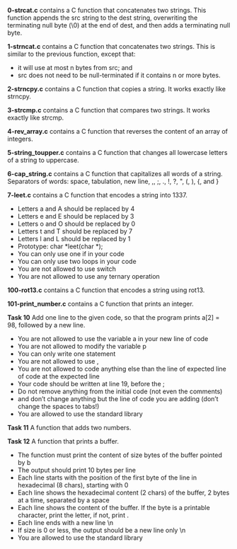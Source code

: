 **0-strcat.c** contains a C function that concatenates two strings. This function appends the src string to the dest string, overwriting the terminating null byte (\0) at the end of dest, and then adds a terminating null byte.

**1-strncat.c** contains a C function that concatenates two strings. This is similar to the previous function, except that:
- it will use at most n bytes from src; and
- src does not need to be null-terminated if it contains n or more bytes.

**2-strncpy.c** contains a C function that copies a string. It works exactly like strncpy.

**3-strcmp.c** contains a C function that compares two strings. It works exactly like strcmp.

**4-rev_array.c** contains a C function that reverses the content of an array of integers.

**5-string_toupper.c** contains a C function that changes all lowercase letters of a string to uppercase.

**6-cap_string.c** contains a C function that capitalizes all words of a string. Separators of words: space, tabulation, new line, ,, ;, ., !, ?, ", (, ), {, and }

**7-leet.c** contains a C function that encodes a string into 1337.
- Letters a and A should be replaced by 4
- Letters e and E should be replaced by 3
- Letters o and O should be replaced by 0
- Letters t and T should be replaced by 7
- Letters l and L should be replaced by 1
- Prototype: char *leet(char *);
- You can only use one if in your code
- You can only use two loops in your code
- You are not allowed to use switch
- You are not allowed to use any ternary operation

**100-rot13.c** contains a C function that encodes a string using rot13.

**101-print_number.c** contains a C function that prints an integer.

**Task 10**
Add one line to the given code, so that the program prints a[2] = 98, followed by a new line.
- You are not allowed to use the variable a in your new line of code
- You are not allowed to modify the variable p
- You can only write one statement
- You are not allowed to use ,
- You are not allowed to code anything else than the line of expected line of code at the expected line
- Your code should be written at line 19, before the ;
- Do not remove anything from the initial code (not even the comments)
- and don’t change anything but the line of code you are adding (don’t change the spaces to tabs!)
- You are allowed to use the standard library

**Task 11**
A function that adds two numbers.

**Task 12**
A function that prints a buffer.
- The function must print the content of size bytes of the buffer pointed by b
- The output should print 10 bytes per line
- Each line starts with the position of the first byte of the line in hexadecimal (8 chars), starting with 0
- Each line shows the hexadecimal content (2 chars) of the buffer, 2 bytes at a time, separated by a space
- Each line shows the content of the buffer. If the byte is a printable character, print the letter, if not, print .
- Each line ends with a new line \n
- If size is 0 or less, the output should be a new line only \n
- You are allowed to use the standard library
